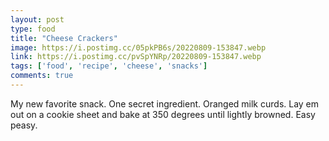 ```yaml
---
layout: post
type: food
title: "Cheese Crackers"
image: https://i.postimg.cc/05pkPB6s/20220809-153847.webp
link: https://i.postimg.cc/pvSpYNRp/20220809-153847.webp
tags: ['food', 'recipe', 'cheese', 'snacks']
comments: true
---
```

My new favorite snack.  One secret ingredient.  Oranged milk curds.  Lay em out on a cookie sheet and bake at 350 degrees until lightly browned.  Easy peasy.
